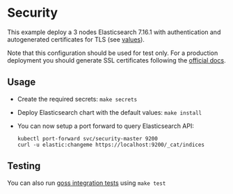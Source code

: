 # Security

This example deploy a 3 nodes Elasticsearch 7.16.1 with authentication and
autogenerated certificates for TLS (see [values][]).

Note that this configuration should be used for test only. For a production
deployment you should generate SSL certificates following the [official docs][].

## Usage

* Create the required secrets: `make secrets`

* Deploy Elasticsearch chart with the default values: `make install`

* You can now setup a port forward to query Elasticsearch API:

  ```
  kubectl port-forward svc/security-master 9200
  curl -u elastic:changeme https://localhost:9200/_cat/indices
  ```

## Testing

You can also run [goss integration tests][] using `make test`


[goss integration tests]: https://github.com/elastic/helm-charts/tree/7.16/elasticsearch/examples/security/test/goss.yaml
[official docs]: https://www.elastic.co/guide/en/elasticsearch/reference/7.16/configuring-tls.html#node-certificates
[values]: https://github.com/elastic/helm-charts/tree/7.16/elasticsearch/examples/security/values.yaml
